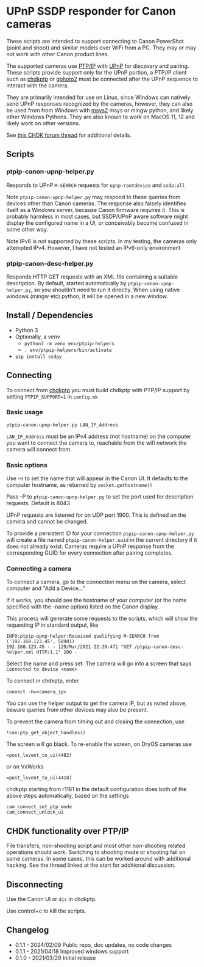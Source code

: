 # UPnP SSDP responder for Canon cameras
These scripts are intended to support connecting to Canon PowerShot (point and shoot)
and similar models over WiFi from a PC. They may or may not work with other Canon product
lines.

The supported cameras use [PTP/IP](https://en.wikipedia.org/wiki/Picture_Transfer_Protocol)
with [UPnP](https://en.wikipedia.org/wiki/Universal_Plug_and_Play) for discovery and pairing.
These scripts provide support only for the UPnP portion, a PTP/IP client such as
[chdkptp](https://app.assembla.com/spaces/chdkptp/wiki) or [gphoto2](http://www.gphoto.org/)
must be connected after the UPnP sequence to interact with the camera.

They are primarily intended for use on Linux, since Windows can natively
send UPnP responses recognized by the cameras, however, they can also be
used from from Windows with [msys2](https://www.msys2.org/) msys or mingw python,
and likely other Windows Pythons. They are also known to work on MacOS 11, 12 and
likely work on other versions.

See [this CHDK forum thread](https://chdk.setepontos.com/index.php?topic=10724.msg145418#msg145418)
for additional details.

## Scripts

### ptpip-canon-upnp-helper.py
Responds to UPnP `M-SEARCH` requests for `upnp:rootdevice` and `ssdp:all`

Note `ptpip-canon-upnp-helper.py` may respond to these queries from devices
other than Canon cameras.  The response also falsely identifies itself as a
Windows server, because Canon firmware requires it. This is probably harmless in
most cases, but SSDP/UPnP aware software might display the configured name in a
UI, or conceivably become confused in some other way.

Note IPv6 is not supported by these scripts. In my testing, the cameras only
attempted IPv4. However, I have not tested an IPv6-only environment

### ptpip-canon-desc-helper.py
Responds HTTP GET requests with an XML file containing a suitable description.
By default, started automatically by `ptpip-canon-upnp-helper.py`, so you
shouldn't need to run it directly. When using native windows (mingw etc)
python, it will be opened in a new window.

## Install / Dependencies
* Python 3
* Optionally, a venv
   * `python3 -m venv env/ptpip-helpers`
   * `. env/ptpip-helpers/bin/activate`
* `pip install ssdpy`

## Connecting
To connect from [chdkptp](https://app.assembla.com/spaces/chdkptp/wiki) you must
build chdkptp with PTP/IP support by setting `PTPIP_SUPPORT=1` in `config.mk`

### Basic usage
```
ptpip-canon-upnp-helper.py LAN_IP_Address
```

`LAN_IP_Address` must be an IPv4 address (not hostname) on the computer you
want to connect the camera to, reachable from the wifi network the camera
will connect from.

### Basic options
Use -n to set the name that will appear in the Canon UI. It defaults to the
computer hostname, as returned by `socket.gethostname()`

Pass -P to `ptpip-canon-upnp-helper.py` to set the port used for description
requests. Default is 8043

UPnP requests are listened for on UDP port 1900. This is defined on the camera
and cannot be changed.

To provide a persistent ID for your connection `ptpip-canon-upnp-helper.py` will
create a file named `ptpip-canon-helper.uuid` in the current directory if it does
not already exist. Cameras require a UPnP response from the corresponding GUID
for every connection after pairing completes.

### Connecting a camera
To connect a camera, go to the connection menu on the camera, select computer
and "Add a Device..."

If it works, you should see the hostname of your computer (or the name specified
with the -name option) listed on the Canon display.

This process will generate some requests to the scripts, which will show the
requesting IP in standard output, like
```
INFO:ptpip-upnp-helper:Received qualifying M-SEARCH from ('192.168.123.45', 58981)
192.168.123.45 - - [29/Mar/2021 22:36:47] "GET /ptpip-canon-desc-helper.xml HTTP/1.1" 200 -
```

Select the name and press set. The camera will go into a screen that says
`Connected to device <name>`

To connect in chdkptp, enter
```
connect -h=<camera_ip>
```
You can use the helper output to get the camera IP, but as noted above,
beware queries from other devices may also be present.

To prevent the camera from timing out and closing the connection, use
```
!con:ptp_get_object_handles()
```

The screen will go black. To re-enable the screen, on DryOS cameras use
```
=post_levent_to_ui(4482)
```
or on VxWorks
```
=post_levent_to_ui(4418)
```

chdkptp starting from r1161 in the default configuration does both of the
above steps automatically, based on the settings
```
cam_connect_set_ptp_mode
cam_connect_unlock_ui
```

## CHDK functionality over PTP/IP
File transfers, non-shooting script and most other non-shooting related
operations should work. Switching to shooting mode or shooting fail on some
cameras. In some cases, this can be worked around with additional hacking.
See the thread linked at the start for additional discussion.

## Disconnecting
Use the Canon UI or `dis` in chdkptp.

Use control+c to kill the scripts.

## Changelog
* 0.1.1 - 2024/02/09 Public repo, doc updates, no code changes
* 0.1.1 - 2021/04/18 Improved windows support
* 0.1.0 - 2021/03/29 Initial release

